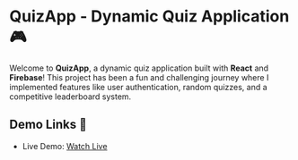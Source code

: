 # QuizApp - Dynamic Quiz Application :video_game:
Welcome to **QuizApp**, a dynamic quiz application built with **React** and **Firebase**! This project has been a fun and challenging journey where I implemented features like user authentication, random quizzes, and a competitive leaderboard system.
## Demo Links :rocket:
- Live Demo: [Watch Live](https://happynewquiz.netlify.app/)
